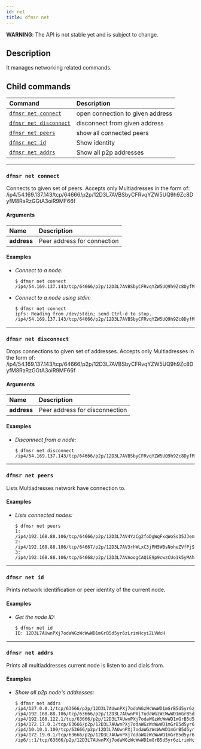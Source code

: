 ```yaml
---
id: net
title: dfmsr net
---
```


**WARNING**: The API is not stable yet and is subject to change.

## Description

It manages networking related commands.

## Child commands

| Command                                         | Description                      |
| :---------------------------------------------- | :------------------------------- |
| [`dfmsr net connect`](#dfmsr-net-connect)       | open connection to given address |
| [`dfmsr net disconnect`](#dfmsr-net-disconnect) | disconnect from given address    |
| [`dfmsr net peers`](#dfmsr-net-peers)           | show all connected peers         |
| [`dfmsr net id`](#dfmsr-net-id)                 | Show identity                    |
| [`dfmsr net addrs`](#dfmsr-net-addrs)           | Show all p2p addresses           |

---

### `dfmsr net connect`

Connects to given set of peers. Accepts only Multiadresses in the form of: \
/ip4/54.169.137.143/tcp/64666/p2p/12D3L7AVBSbyCFRvqYZW5UQ9h9Zc8DyfM8RaRzGGtA3oiR9MF66f

#### Arguments

| Name        | Description                 |
| :---------- | :-------------------------- |
| **address** | Peer address for connection |

#### Examples

- _Connect to a node:_
  
  ```shell
  $ dfmsr net connect /ip4/54.169.137.143/tcp/64666/p2p/12D3L7AVBSbyCFRvqYZW5UQ9h9Zc8DyfM8RaRzGGtA3oiR9MF66f
  ```

- _Connect to a node using stdin:_
  
  ```shell
  $ dfmsr net connect
  ipfs: Reading from /dev/stdin; send Ctrl-d to stop.
  /ip4/54.169.137.143/tcp/64666/p2p/12D3L7AVBSbyCFRvqYZW5UQ9h9Zc8DyfM8RaRzGGtA3oiR9MF66f
  ```

---

### `dfmsr net disconnect`

Drops connections to given set of addresses. Accepts only Multiadresses in the form of: \
/ip4/54.169.137.143/tcp/64666/p2p/12D3L7AVBSbyCFRvqYZW5UQ9h9Zc8DyfM8RaRzGGtA3oiR9MF66f

#### Arguments

| Name        | Description                    |
| :---------- | :----------------------------- |
| **address** | Peer address for disconnection |

#### Examples

- _Disconnect from a node:_

  ```shell
  $ dfmsr net disconnect /ip4/54.169.137.143/tcp/64666/p2p/12D3L7AVBSbyCFRvqYZW5UQ9h9Zc8DyfM8RaRzGGtA3oiR9MF66f
  ```

---

### `dfmsr net peers`

Lists Multiadresses network have connection to.

#### Examples

- _Lists connected nodes:_

  ```shell
  $ dfmsr net peers
  1: /ip4/192.168.88.106/tcp/64666/p2p/12D3L7AV4YzCg2foDgWqFxqWoSs35JJem7Zo9t75UbQTSzZH1WZh
  2: /ip4/192.168.88.106/tcp/64667/p2p/12D3L7AV3rhWLxC3jPH5WBsNoheZVfPjSsiUacH2BVudWcvcbC5x
  3: /ip4/192.168.88.106/tcp/64668/p2p/12D3L7AVAoogCAQiE9p9cwzCUo1k5yMAhm6sbYZyAqUCet45a8fk
  ```

---

### `dfmsr net id`

Prints network identification or peer identity of the current node.

#### Examples

- _Get the node ID:_
  
  ```shell
  $ dfmsr net id
  ID: 12D3L7AUwnPXj7odaWGzWcWwWD1mGrB5d5yr6zLrimHcyiZLVWcH
  ```

---

### `dfmsr net addrs`

Prints all multiaddresses current node is listen to and dials from.

#### Examples

- _Show all p2p node's addresses:_

  ```shell
  $ dfmsr net addrs
  /ip4/127.0.0.1/tcp/63666/p2p/12D3L7AUwnPXj7odaWGzWcWwWD1mGrB5d5yr6zLrimHcyiZLVWcH
  /ip4/192.168.88.106/tcp/63666/p2p/12D3L7AUwnPXj7odaWGzWcWwWD1mGrB5d5yr6zLrimHcyiZLVWcH
  /ip4/192.168.122.1/tcp/63666/p2p/12D3L7AUwnPXj7odaWGzWcWwWD1mGrB5d5yr6zLrimHcyiZLVWcH
  /ip4/172.17.0.1/tcp/63666/p2p/12D3L7AUwnPXj7odaWGzWcWwWD1mGrB5d5yr6zLrimHcyiZLVWcH
  /ip4/10.10.1.100/tcp/63666/p2p/12D3L7AUwnPXj7odaWGzWcWwWD1mGrB5d5yr6zLrimHcyiZLVWcH
  /ip4/172.19.0.1/tcp/63666/p2p/12D3L7AUwnPXj7odaWGzWcWwWD1mGrB5d5yr6zLrimHcyiZLVWcH
  /ip6/::1/tcp/63666/p2p/12D3L7AUwnPXj7odaWGzWcWwWD1mGrB5d5yr6zLrimHcyiZLVWcH
  ```
  